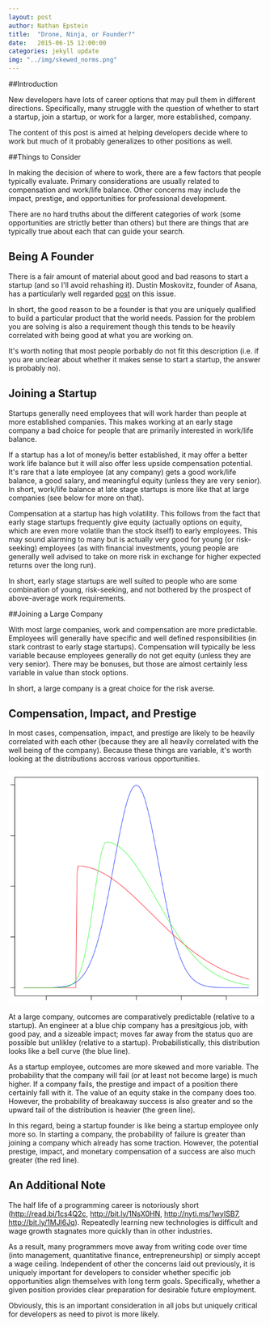 ```yaml
---
layout: post
author: Nathan Epstein
title:  "Drone, Ninja, or Founder?"
date:   2015-06-15 12:00:00
categories: jekyll update
img: "../img/skewed_norms.png"
---
```


##Introduction

New developers have lots of career options that may pull them in different directions. Specifically, many struggle with the question of whether to start a startup, join a startup, or work for a larger, more established, company.

The content of this post is aimed at helping developers decide where to work but much of it probably generalizes to other positions as well.


##Things to Consider

In making the decision of where to work, there are a few factors that people typically evaluate. Primary considerations are usually related to compensation and work/life balance. Other concerns may include the impact, prestige, and opportunities for professional development.

There are no hard truths about the different categories of work (some opportunities are strictly better than others) but there are things that are typically true about each that can guide your search.


## Being A Founder

There is a fair amount of material about good and bad reasons to start a startup (and so I'll avoid rehashing it). Dustin Moskovitz, founder of Asana, has a particularly well regarded <a href="https://medium.com/i-m-h-o/good-and-bad-reasons-to-become-an-entrepreneur-decf0766de8d">post</a> on this issue.

In short, the good reason to be a founder is that you are uniquely qualified to build a particular product that the world needs. Passion for the problem you are solving is also a requirement though this tends to be heavily correlated with being good at what you are working on.

It's worth noting that most people porbably do not fit this description (i.e. if you are unclear about whether it makes sense to start a startup, the answer is probably no).


## Joining a Startup

Startups generally need employees that will work harder than people at more established companies. This makes working at an early stage company a bad choice for people that are primarily interested in work/life balance.

If a startup has a lot of money/is better established, it may offer a better work life balance but it will also offer less upside compensation potential. It's rare that a late employee (at any company) gets a good work/life balance, a good salary, and meaningful equity (unless they are very senior). In short, work/life balance at late stage startups is more like that at large companies (see below for more on that).

Compensation at a startup has high volatility. This follows from the fact that early stage startups frequently give equity (actually options on equity, which are even more volatile than the stock itself) to early employees. This may sound alarming to many but is actually very good for young (or risk-seeking) employees (as with financial investments, young people are generally well advised to take on more risk in exchange for higher expected returns over the long run).

In short, early stage startups are well suited to people who are some combination of young, risk-seeking, and not bothered by the prospect of above-average work requirements.


##Joining a Large Company

With most large companies, work and compensation are more predictable. Employees will generally have specific and well defined responsibilities (in stark contrast to early stage startups). Compensation will typically be less variable because employees generally do not get equity (unless they are very senior). There may be bonuses, but those are almost certainly less variable in value than stock options.

In short, a large company is a great choice for the risk averse.


## Compensation, Impact, and Prestige

In most cases, compensation, impact, and prestige are likely to be heavily correlated with each other (because they are all heavily correlated with the well being of the company). Because these things are variable, it's worth looking at the distributions accross various opportunities.

<img src="../img/skewed_norms.png">

At a large company, outcomes are comparatively predictable (relative to a startup). An engineer at a blue chip company has a presitgious job, with good pay, and a sizeable impact; moves far away from the status quo are possible but unlikley (relative to a startup). Probabilistically, this distribution looks like a bell curve (the blue line).

As a startup employee, outcomes are more skewed and more variable. The probability that the company will fail (or at least not become large) is much higher. If a company fails, the prestige and impact of a position there certainly fall with it. The value of an equity stake in the company does too. However, the probability of breakaway success is also greater and so the upward tail of the distribution is heavier (the green line).

In this regard, being a startup founder is like being a startup employee only more so. In starting a company, the probability of failure is greater than joining a company which already has some traction. However, the potential prestige, impact, and monetary compensation of a success are also much greater (the red line).


## An Additional Note

The half life of a programming career is notoriously short (http://read.bi/1cs4Q2c, http://bit.ly/1NsX0HN, http://nyti.ms/1wyISB7, http://bit.ly/1MJl6Jq). Repeatedly learning new technologies is difficult and wage growth stagnates more quickly than in other industries.

As a result, many programmers move away from writing code over time (into management, quantitative finance, entrepreneurship) or simply accept a wage ceiling. Independent of other the concerns laid out previously, it is uniquely important for developers to consider whether specific job opportunities align themselves with long term goals. Specifically, whether a given position provides clear preparation for desirable future employment.

Obviously, this is an important consideration in all jobs but uniquely critical for developers as need to pivot is more likely.



